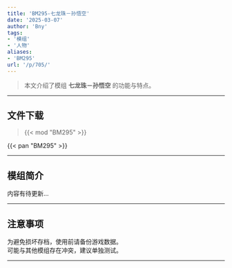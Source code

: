 ```yaml
---
title: 'BM295-七龙珠－孙悟空'
date: '2025-03-07'
author: 'Bny'
tags:
- '模组'
- '人物'
aliases:
- 'BM295'
url: '/p/705/'
---
```


> 本文介绍了模组 **七龙珠－孙悟空** 的功能与特点。

---

## 文件下载  

> {{< mod "BM295" >}}  

{{< pan "BM295" >}}  

---

## 模组简介

>  
内容有待更新...  

---

## 注意事项

>  
为避免损坏存档，使用前请备份游戏数据。  
可能与其他模组存在冲突，建议单独测试。  

---

